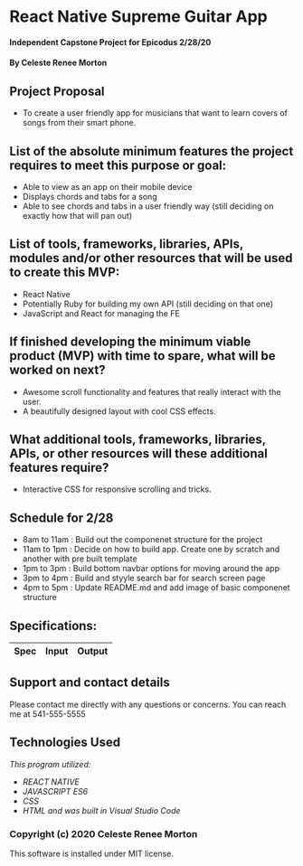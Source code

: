 # React Native Supreme Guitar App
#### Independent Capstone Project for Epicodus 2/28/20
#### By Celeste Renee Morton

## Project Proposal
* To create a user friendly app for musicians that want to learn covers of songs from their smart phone.

## List of the absolute minimum features the project requires to meet this purpose or goal:
* Able to view as an app on their mobile device
* Displays chords and tabs for a song
* Able to see chords and tabs in a user friendly way (still deciding on exactly how that will pan out)

## List of tools, frameworks, libraries, APIs, modules and/or other resources that will be used to create this MVP:
* React Native
* Potentially Ruby for building my own API (still deciding on that one)
* JavaScript and React for managing the FE

## If finished developing the minimum viable product (MVP) with time to spare, what will be worked on next?
* Awesome scroll functionality and features that really interact with the user.
* A beautifully designed layout with cool CSS effects.

## What additional tools, frameworks, libraries, APIs, or other resources will these additional features require?
* Interactive CSS for responsive scrolling and tricks.

## Schedule for 2/28

* 8am to 11am : Build out the componenet structure for the project
* 11am to 1pm : Decide on how to build app. Create one by scratch and another with pre built template
* 1pm to 3pm  : Build bottom navbar options for moving around the app
* 3pm to 4pm  : Build and styyle search bar for search screen page
* 4pm to 5pm  : Update README.md and add image of basic componenet structure

## Specifications:

|Spec|Input|Output|
|-|-|-|

## Support and contact details
Please contact me directly with any questions or concerns. You can reach me at 541-555-5555
## Technologies Used
_This program utilized:_
* _REACT NATIVE_
* _JAVASCRIPT ES6_
* _CSS_
* _HTML_
_and was built in Visual Studio Code_
### Copyright (c) 2020 Celeste Renee Morton
This software is installed under MIT license.